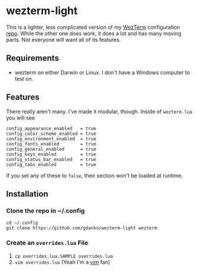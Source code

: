 # wezterm-light
 This is a lighter, less complicated version of my [WezTerm](https://wezterm.org) configuration [repo](https://github.com/gdanko/wezterm). While the other one does work, it does a lot and has many moving parts. Not everyone will want all of its features.

 ## Requirements
 * wezterm on either Darwin or Linux. I don't have a Windows computer to test on.

## Features
There really aren't many. I've made it modular, though. Inside of `wezterm.lua` you will see
```
config_appearance_enabled   = true
config_color_scheme_enabled = true
config_environment_enabled  = true
config_fonts_enabled        = true
config_general_enabled      = true
config_keys_enabled         = true
config_status_bar_enabled   = true
config_tabs_enabled         = true
```
If you set any of these to `false`, their section won't be loaded at runtime.

 ## Installation
 ### Clone the repo in ~/.config
```
cd ~/.config
git clone https://github.com/gdanko/wezterm-light wezterm
```

### Create an `overrides.lua` File
1. `cp overrides.lua.SAMPLE overrides.lua`
2. `vim overrides.lua` (Yeah I'm a [vim](https://www.vim.org) fan)

